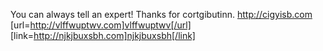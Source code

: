 You can always tell an expert! Thanks for cortgibutinn. http://cigyisb.com [url=http://vlffwuptwv.com]vlffwuptwv[/url] [link=http://njkjbuxsbh.com]njkjbuxsbh[/link]
